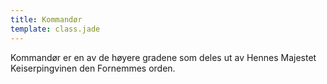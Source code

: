 ```yaml
---
title: Kommandør
template: class.jade
---
```


Kommandør er en av de høyere gradene som deles ut av Hennes Majestet Keiserpingvinen den Fornemmes orden.